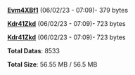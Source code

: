 [**Evm4XBf1**](/data/Evm4XBf1.txt) (06/02/23 - 07:09)- 379 bytes

[**Kdr41Zkd**](/data/Kdr41Zkd.txt) (06/02/23 - 07:09)- 723 bytes

[**Kdr41Zkd**](/data/Kdr41Zkd.txt) (06/02/23 - 07:09)- 723 bytes

**Total Datas**: 8533

**Total Size**: 56.55 MB / 56.5 MB